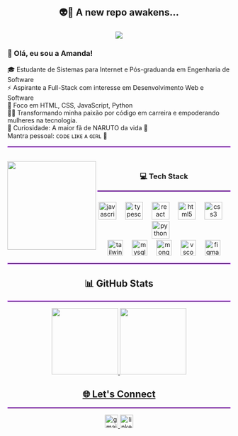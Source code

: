 <h2 align="center">👽🖖 A new repo awakens...</h2>

###


<div align="center">
  <a href="https://git.io/typing-svg">
    <img src="https://readme-typing-svg.demolab.com?font=Fira+Code&pause=1000&color=BC47F7&background=FF56FF00&center=true&width=435&lines=Aspiring+Full-Stack+Developer+%F0%9F%9A%80" />
  </a>

  <h3 align="left">💜 Olá, eu sou a Amanda!</h3>

<p align="left">🎓 Estudante de Sistemas para Internet e Pós-graduanda em Engenharia de Software<br>⚡ Aspirante a Full-Stack com interesse em Desenvolvimento Web e Software<br>🎯 Foco em HTML, CSS, JavaScript, Python<br> 👩‍💻 Transformando minha paixão por código em carreira e empoderando mulheres na tecnologia.<br>👀 Curiosidade: A maior fã de NARUTO da vida 🧡<br> Mantra pessoal: ᴄᴏᴅᴇ ʟɪᴋᴇ ᴀ ɢɪʀʟ 💜</p>

<hr style="border: 1px solid #BC47F7;">

<br clear="both">
<img align="left" height="200"
src="https://media1.giphy.com/media/v1.Y2lkPTc5MGI3NjExdmN0OG5kdGw4YzZxeTl2YmdkaHl2cWt1YXhrZjhpYm4wb2FqdW52eCZlcD12MV9pbnRlcm5hbF9naWZfYnlfaWQmY3Q9Zw/xUOwG5hJ7pO0A2xx3G/giphy.webp"/> 

###

<h3 align="center">💻 Tech Stack</h3> <hr style="border: 1px solid #BC47F7;">

###
###

<div align="center">
  <img src="https://cdn.jsdelivr.net/gh/devicons/devicon/icons/javascript/javascript-original.svg" height="40" alt="javascript logo"  />
  <img width="12" />
  <img src="https://cdn.jsdelivr.net/gh/devicons/devicon/icons/typescript/typescript-original.svg" height="40" alt="typescript logo"  />
  <img width="12" />
  <img src="https://cdn.jsdelivr.net/gh/devicons/devicon/icons/react/react-original.svg" height="40" alt="react logo"  />
  <img width="12" />
  <img src="https://cdn.jsdelivr.net/gh/devicons/devicon/icons/html5/html5-original.svg" height="40" alt="html5 logo"  />
  <img width="12" />
  <img src="https://cdn.jsdelivr.net/gh/devicons/devicon/icons/css3/css3-original.svg" height="40" alt="css3 logo"  />
  <img width="12" /> 
  <img src="https://cdn.jsdelivr.net/gh/devicons/devicon/icons/python/python-original.svg" height="40" alt="python logo"  />
  <img width="12" /> <br>
  <img src="https://cdn.jsdelivr.net/gh/devicons/devicon/icons/tailwindcss/tailwindcss-original-wordmark.svg" height="35" alt="tailwindcss logo"  />
  <img width="12" />
  <img src="https://cdn.jsdelivr.net/gh/devicons/devicon/icons/mysql/mysql-original.svg" height="35" alt="mysql logo"  />
  <img width="12" />
  <img src="https://cdn.jsdelivr.net/gh/devicons/devicon/icons/mongodb/mongodb-original.svg" height="35" alt="mongodb logo"  />
  <img width="12" />
  <img src="https://cdn.jsdelivr.net/gh/devicons/devicon/icons/vscode/vscode-original.svg" height="35" alt="vscode logo"  />
  <img width="12" />
  <img src="https://cdn.jsdelivr.net/gh/devicons/devicon/icons/figma/figma-original.svg" height="35" alt="figma logo"  />
</div>
<hr style="border: 1px solid #BC47F7;">

<h2 align="Center">📊 GitHub Stats</h2> 
<hr style="border: 1px solid #BC47F7;">
<div align="center">
  <a href="https://github.com/amanda-gagliero">
  <img height="150em" src="https://github-readme-stats.vercel.app/api?username=amanda-gagliero&show_icons=true&theme=tokyonight&include_all_commits=true&count_private=true"/ target="_blank">
  <img height="150em" src="https://github-readme-stats.vercel.app/api/top-langs/?username=amanda-gagliero&layout=compact&langs_count=6&theme=tokyonight"/>
</div>

<h2 align="Center">🌐 Let's Connect </h2> 
<hr style="border: 1px solid #BC47F7;">

<div align="center">
<div align="center">
  <a href="amandagagliero@gmail.com" target="_blank">
  <img src="https://img.shields.io/static/v1?message=Gmail&logo=gmail&label=&color=D14836&logoColor=white&labelColor=&style=flat" height="30" alt="gmail logo"  />
  </a>
  <a href="https://www.linkedin.com/in/amanda-gagliero/" target="_blank">
  <img src="https://img.shields.io/static/v1?message=LinkedIn&logo=linkedin&label=&color=0077B5&logoColor=white&labelColor=&style=flat" height="30" alt="linkedin logo"  />
  </a>
</div>

</div>

###
